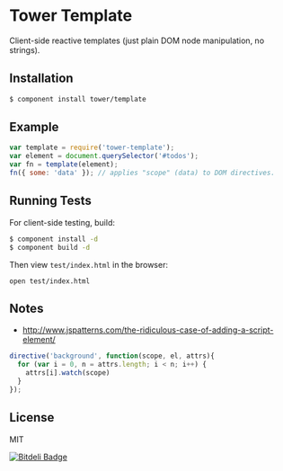 # Tower Template

Client-side reactive templates (just plain DOM node manipulation, no strings).

## Installation

```bash
$ component install tower/template
```

## Example

```js
var template = require('tower-template');
var element = document.querySelector('#todos');
var fn = template(element);
fn({ some: 'data' }); // applies "scope" (data) to DOM directives.
```

## Running Tests

For client-side testing, build:

```bash
$ component install -d
$ component build -d
```

Then view `test/index.html` in the browser:

```
open test/index.html
```

## Notes

- http://www.jspatterns.com/the-ridiculous-case-of-adding-a-script-element/

```js
directive('background', function(scope, el, attrs){
  for (var i = 0, n = attrs.length; i < n; i++) {
    attrs[i].watch(scope)
  }
});
```

## License

MIT

[![Bitdeli Badge](https://d2weczhvl823v0.cloudfront.net/tower/client-view/trend.png)](https://bitdeli.com/free "Bitdeli Badge")